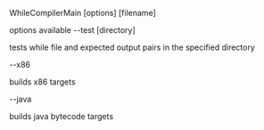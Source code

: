 WhileCompilerMain [options] [filename]

options available
--test [directory]

tests while file and expected output pairs in the
specified directory

--x86

builds x86 targets

--java

builds java bytecode targets
